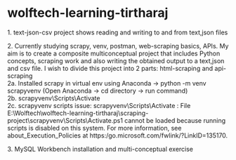 # wolftech-learning-tirtharaj
<p>1. text-json-csv project shows reading and writing to and from text,json files<br>
<p>2. Currently studying scrapy, venv, postman, web-scraping basics, APIs. My aim is to create a composite multiconceptual project that includes Python concepts, scraping work and also writing the obtained output to a text,json and csv file. I wish to divide this project into 2 parts: html-scraping and api-scraping<br>
  2a. Installed scrapy in virtual env using Anaconda -> python -m venv scrapyvenv (Open Anaconda -> cd directory -> run command)<br>
  2b. scrapyvenv\Scripts\Activate<br>
  2c. scrapyvenv scripts issue: scrapyvenv\Scripts\Activate : File E:\Wolftech\wolftech-learning-tirtharaj\scraping-project\scrapyvenv\Scripts\Activate.ps1 cannot be loaded because running 
scripts is disabled on this system. For more information, see about_Execution_Policies at https:/go.microsoft.com/fwlink/?LinkID=135170.

</p>
<p>3. MySQL Workbench installation and multi-conceptual exercise</p>
<p>
